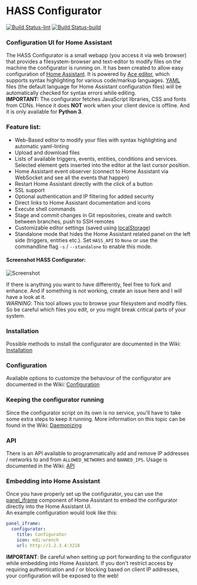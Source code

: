 # HASS Configurator
[![Build Status-lint](https://github.com/jcmendez/hass-configurator/actions/workflows/pylint.yml/badge.svg?branch=master)](https://github.com/jcmendez/hass-configurator/actions/workflows/pylint.yml)
[![Build Status-build](https://github.com/jcmendez/hass-configurator/actions/workflows/build.yml/badge.svg?branch=master)](https://github.com/jcmendez/hass-configurator/actions/workflows/build.yml)

### Configuration UI for Home Assistant

The HASS Configurator is a small webapp (you access it via web browser) that provides a filesystem-browser and text-editor to modify files on the machine the configurator is running on. It has been created to allow easy configuration of [Home Assistant](https://home-assistant.io/). It is powered by [Ace editor](https://ace.c9.io/), which supports syntax highlighting for various code/markup languages. [YAML](https://en.wikipedia.org/wiki/YAML) files (the default language for Home Assistant configuration files) will be automatically checked for syntax errors while editing.  
__IMPORTANT:__ The configurator fetches JavaScript libraries, CSS and fonts from CDNs. Hence it does __NOT__ work when your client device is offline. And it is only available for __Python 3__.

### Feature list:

- Web-Based editor to modify your files with syntax highlighting and automatic yaml-linting
- Upload and download files
- Lists of available triggers, events, entities, conditions and services. Selected element gets inserted into the editor at the last cursor position.
- Home Assistant event observer (connect to Home Assistant via WebSocket and see all the events that happen)
- Restart Home Assistant directly with the click of a button
- SSL support
- Optional authentication and IP filtering for added security
- Direct links to Home Assistant documentation and icons
- Execute shell commands
- Stage and commit changes in Git repositories, create and switch between branches, push to SSH remotes
- Customizable editor settings (saved using [localStorage](https://developer.mozilla.org/en-US/docs/Web/API/Window/localStorage))
- Standalone mode that hides the Home Assistant related panel on the left side (triggers, entities etc.). Set `HASS_API` to `None` or use the commandline flag `-s` / `--standalone` to enable this mode.

#### Screenshot HASS Configurator:
![Screenshot](https://github.com/danielperna84/hass-configurator/blob/master/screenshots/main.png)

If there is anything you want to have differently, feel free to fork and enhance. And if something is not working, create an issue here and I will have a look at it.  
_WARNING_: This tool allows you to browse your filesystem and modify files. So be careful which files you edit, or you might break critical parts of your system.

### Installation
Possible methods to install the configurator are documented in the Wiki: [Installation](https://github.com/danielperna84/hass-configurator/wiki/Installation)

### Configuration
Available options to customize the behaviour of the configurator are documented in the Wiki: [Configuration](https://github.com/danielperna84/hass-configurator/wiki/Configuration)

### Keeping the configurator running
Since the configurator script on its own is no service, you'll have to take some extra steps to keep it running. More information on this topic can be found in the Wiki: [Daemonizing](https://github.com/danielperna84/hass-configurator/wiki/Daemonizing)

### API

There is an API available to programmatically add and remove IP addresses / networks to and from `ALLOWED_NETWORKS` and `BANNED_IPS`. Usage is documented in the Wiki: [API](https://github.com/danielperna84/hass-configurator/wiki/API)

### Embedding into Home Assistant
Once you have properly set up the configurator, you can use the [panel_iframe](https://home-assistant.io/components/panel_iframe/) component of Home Assistant to embed the configurator directly into the Home Assistant UI.  
An example configuration would look like this:

```yaml
panel_iframe:
  configurator:
    title: Configurator
    icon: mdi:wrench
    url: http://1.2.3.4:3218
```
__IMPORTANT__: Be careful when setting up port forwarding to the configurator while embedding into Home Assistant. If you don't restrict access by requiring authentication and / or blocking based on client IP addresses, your configuration will be exposed to the web!
